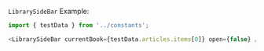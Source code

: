 `LibrarySideBar` Example:

```js
import { testData } from '../constants';

<LibrarySideBar currentBook={testData.articles.items[0]} open={false} />
```
